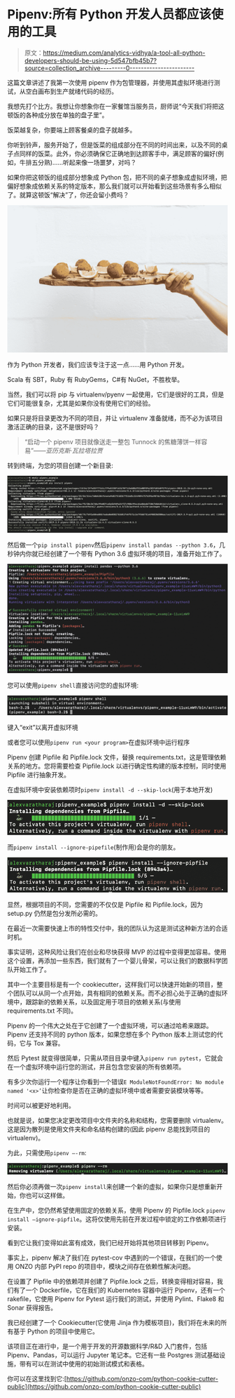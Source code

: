 # Pipenv:所有 Python 开发人员都应该使用的工具

> 原文：<https://medium.com/analytics-vidhya/a-tool-all-python-developers-should-be-using-5d547bfb45b7?source=collection_archive---------0----------------------->

这篇文章讲述了我第一次使用 pipenv 作为包管理器，并使用其虚拟环境进行测试，从空白画布到生产就绪代码的经历。

我想先打个比方。我想让你想象你在一家餐馆当服务员，厨师说“今天我们将把这顿饭的各种成分放在单独的盘子里”。

饭菜越复杂，你要端上顾客餐桌的盘子就越多。

你听到铃声，服务开始了，但是饭菜的组成部分在不同的时间出来，以及不同的桌子点同样的饭菜。此外，你必须确保它正确地到达顾客手中，满足顾客的偏好(例如，牛排五分熟)……听起来像一场噩梦，对吗？

如果你把这顿饭的组成部分想象成 Python 包，把不同的桌子想象成虚拟环境，把偏好想象成依赖关系的特定版本，那么我们就可以开始看到这些场景有多么相似了。就算这顿饭“解决”了，你还会留小费吗？

![](img/9d8483100135192988527a36cce8567b.png)

作为 Python 开发者，我们应该专注于这一点……用 Python 开发。

Scala 有 SBT，Ruby 有 RubyGems，C#有 NuGet，不胜枚举。

当然，我们可以将 pip 与 virtualenv/pyenv 一起使用，它们是很好的工具，但是它们可能很复杂，尤其是如果你没有使用它们的经验。

如果只是将目录更改为不同的项目，并让 virtualenv 准备就绪，而不必为该项目激活正确的目录，这不是很好吗？

> “启动一个 pipenv 项目就像送走一整包 Tunnock 的焦糖薄饼一样容易”——*亚历克斯·瓦拉塔拉贾*

转到终端，为您的项目创建一个新目录:

![](img/7aec3432cdb20808c04cfabf93a8ecfb.png)

然后做一个`pip install pipenv`然后`pipenv install pandas --python 3.6`，几秒钟内你就已经创建了一个带有 Python 3.6 虚拟环境的项目，准备开始工作了。

![](img/91b29312bda4dc6a01e7d44048e61190.png)

您可以使用`pipenv shell`直接访问您的虚拟环境:

![](img/de8e97d73925f4b576dccb26609d0b57.png)

键入“exit”以离开虚拟环境

或者您可以使用`pipenv run <your program>`在虚拟环境中运行程序

Pipenv 创建 Pipfile 和 Pipfile.lock 文件，替换 requirements.txt，这是管理依赖关系的地方。您将需要检查 Pipfile.lock 以进行确定性构建的版本控制，同时使用 Pipfile 进行抽象开发。

在虚拟环境中安装依赖项时`pipenv install -d --skip-lock`(用于本地开发)

![](img/606d3c56c32d939ae6f080cb1675a05e.png)

而`pipenv install --ignore-pipefile`(制作用)会是你的朋友。

![](img/db7987559c108b68b22a19a329124a05.png)

显然，根据项目的不同，您需要的不仅仅是 Pipfile 和 Pipfile.lock，因为 setup.py 仍然是包分发所必需的。

在最近一次需要快速上市的特性交付中，我的团队认为这是测试这种新方法的合适时机。

事实证明，这种风险让我们在创业和尽快获得 MVP 的过程中变得更加容易。使用这个设置，再添加一些东西，我们就有了一个婴儿骨架，可以让我们的数据科学团队开始工作了。

其中一个主要目标是有一个 cookiecutter，这样我们可以快速开始新的项目，整个团队可以从同一个点开始，具有相同的依赖关系。而不必担心处于正确的虚拟环境中，跟踪新的依赖关系，以及固定用于项目的依赖关系(与使用 requirements.txt 不同)。

Pipenv 的一个伟大之处在于它创建了一个虚拟环境，可以通过哈希来跟踪。Pipenv 还支持不同的 python 版本，如果您想在多个 Python 版本上测试您的代码，它与 Tox 兼容。

然后 Pytest 就变得很简单，只需从项目目录中键入`pipenv run pytest`，它就会在一个虚拟环境中运行您的测试，并且包含您安装的所有依赖项。

有多少次你运行一个程序让你看到一个错误`E ModuleNotFoundError: No module named '<x>’`让你检查你是否在正确的虚拟环境中或者需要安装模块等等。

时间可以被更好地利用。

也就是说，如果您决定更改项目中文件夹的名称和结构，您需要删除 virtualenv。这是因为散列是使用文件夹和命名结构创建的(因此 pipenv 总能找到项目的 virtualenv)。

为此，只需使用`pipenv –-rm`:

![](img/dead337367f1738a540a9c0f24fe47c6.png)

然后你必须再做一次`pipenv install`来创建一个新的虚拟，如果你只是想重新开始，你也可以这样做。

在生产中，您仍然希望使用固定的依赖关系，使用 Pipenv 的 Pipfile.lock `pipenv install –ignore-pipfile`。这将仅使用先前在开发过程中锁定的工作依赖项进行安装。

看到它让我们变得如此富有成效，我们已经开始将其他项目转移到 Pipenv。

事实上，pipenv 解决了我们在 pytest-cov 中遇到的一个错误，在我们的一个使用 ONZO 内部 PyPI repo 的项目中，模块之间存在依赖性解决问题。

在设置了 Pipfile 中的依赖项并创建了 Pipfile.lock 之后，转换变得相对容易，我们有了一个 Dockerfile，它在我们的 Kubernetes 容器中运行 Pipenv，还有一个 rakefile，它使用 Pipenv for Pytest 运行我们的测试，并使用 Pylint、Flake8 和 Sonar 获得报告。

我已经创建了一个 Cookiecutter(它使用 Jinja 作为模板项目)，我们将在未来的所有基于 Python 的项目中使用它。

该项目正在进行中，是一个用于开发的开源数据科学/R&D 入门套件，包括 Pipenv、Pandas，可以运行 Jupyter 笔记本。它还有一些 Postgres 测试基础设施，带有可以在测试中使用的初始测试模式和表格。

你可以在这里找到它:[https://github.com/onzo-com/python-cookie-cutter-public](https://github.com/onzo-com/python-cookie-cutter-public)